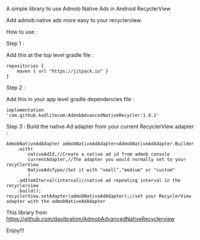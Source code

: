A simple library to use Admob Native Ads in Android RecyclerView

Add admob native ads more easy to your recyclerview.

How to use :

Step 1 :

Add this at the top level gradle file :

    repositories {
    	maven { url "https://jitpack.io" }
    }

Step 2 : 

Add this in your app level gradle dependencies file :

    implementation 'com.github.kodlitecom:AdmobAdvancedNativeRecycler:1.0.1'

Step 3 :
Build the native Ad adapter from your current RecyclerView adapter :

    AdmobNativeAdAdapter admobNativeAdAdapter=AdmobNativeAdAdapter.Builder
    	.with(
    		nativeAdId,//Create a native ad id from admob console
    		currentAdapter,//The adapter you would normally set to your recyClerView
    		NativeAdsType//Set it with "small","medium" or "custom"
    		)
    	.adItemIterval(interval)//native ad repeating interval in the recyclerview
    	.build();
    recyclerView.setAdapter(admobNativeAdAdapter);//set your RecyclerView adapter with the admobNativeAdAdapter
    
This library from https://github.com/daoibrahim/AdmobAdvancedNativeRecyclerview

Enjoy!!!
